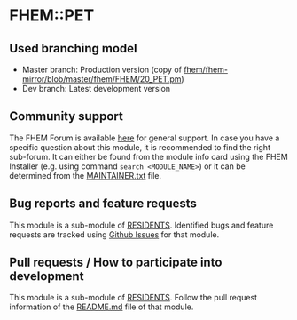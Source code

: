 # FHEM::PET

## Used branching model
* Master branch: Production version (copy of [fhem/fhem-mirror/blob/master/fhem/FHEM/20_PET.pm](https://github.com/fhem/fhem-mirror/blob/master/fhem/FHEM/20_PET.pm))
* Dev branch: Latest development version

## Community support
The FHEM Forum is available [here](https://forum.fhem.de/) for general support.
In case you have a specific question about this module, it is recommended to find the right sub-forum.
It can either be found from the module info card using the FHEM Installer (e.g. using command `search <MODULE_NAME>`) or it can be determined from the [MAINTAINER.txt](https://github.com/fhem/fhem-mirror/blob/master/fhem/MAINTAINER.txt) file.

## Bug reports and feature requests
This module is a sub-module of [RESIDENTS](https://github.com/fhem/RESIDENTS).
Identified bugs and feature requests are tracked using [Github Issues](https://github.com/fhem/RESIDENTS/issues) for that module.

## Pull requests / How to participate into development
This module is a sub-module of [RESIDENTS](https://github.com/fhem/HOMESTATE).
Follow the pull request information of the [README.md](https://github.com/fhem/RESIDENTS/blob/dev/README.md) file of that module.